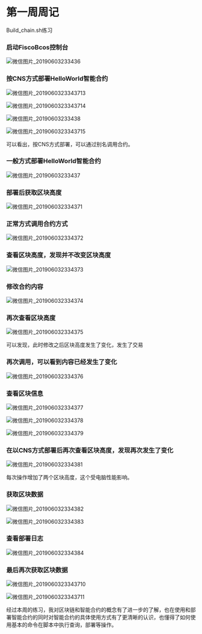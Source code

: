 # 第一周周记

Build_chain.sh练习

### 启动FiscoBcos控制台

![微信图片_20190603233436](https://github.com/fisco-bcos-group1/WeBank/blob/master/WeekReport/day1/hym/%E6%88%AA%E5%9B%BE/%E5%BE%AE%E4%BF%A1%E5%9B%BE%E7%89%87_20190603233436.png)

### 按CNS方式部署HelloWorld智能合约

![微信图片_2019060323343713](https://github.com/fisco-bcos-group1/WeBank/blob/master/WeekReport/day1/hym/%E6%88%AA%E5%9B%BE/%E5%BE%AE%E4%BF%A1%E5%9B%BE%E7%89%87_2019060323343713.png)

![微信图片_2019060323343714](https://github.com/fisco-bcos-group1/WeBank/blob/master/WeekReport/day1/hym/%E6%88%AA%E5%9B%BE/%E5%BE%AE%E4%BF%A1%E5%9B%BE%E7%89%87_2019060323343714.png)

![微信图片_20190603233438](https://github.com/fisco-bcos-group1/WeBank/blob/master/WeekReport/day1/hym/%E6%88%AA%E5%9B%BE/%E5%BE%AE%E4%BF%A1%E5%9B%BE%E7%89%87_20190603233438.png)

![微信图片_2019060323343715](https://github.com/fisco-bcos-group1/WeBank/blob/master/WeekReport/day1/hym/%E6%88%AA%E5%9B%BE/%E5%BE%AE%E4%BF%A1%E5%9B%BE%E7%89%87_2019060323343715.png)

可以看出，按CNS方式部署，可以通过别名调用合约。

### 一般方式部署HelloWorld智能合约

![微信图片_20190603233437](https://github.com/fisco-bcos-group1/WeBank/blob/master/WeekReport/day1/hym/%E6%88%AA%E5%9B%BE/%E5%BE%AE%E4%BF%A1%E5%9B%BE%E7%89%87_20190603233437.png)

### 部署后获取区块高度

![微信图片_201906032334371](https://github.com/fisco-bcos-group1/WeBank/blob/master/WeekReport/day1/hym/%E6%88%AA%E5%9B%BE/%E5%BE%AE%E4%BF%A1%E5%9B%BE%E7%89%87_201906032334371.png)

### 正常方式调用合约方式

![微信图片_201906032334372](https://github.com/fisco-bcos-group1/WeBank/blob/master/WeekReport/day1/hym/%E6%88%AA%E5%9B%BE/%E5%BE%AE%E4%BF%A1%E5%9B%BE%E7%89%87_201906032334372.png)

### 查看区块高度，发现并不改变区块高度

![微信图片_201906032334373](https://github.com/fisco-bcos-group1/WeBank/blob/master/WeekReport/day1/hym/%E6%88%AA%E5%9B%BE/%E5%BE%AE%E4%BF%A1%E5%9B%BE%E7%89%87_201906032334373.png)

### 修改合约内容

![微信图片_201906032334374](https://github.com/fisco-bcos-group1/WeBank/blob/master/WeekReport/day1/hym/%E6%88%AA%E5%9B%BE/%E5%BE%AE%E4%BF%A1%E5%9B%BE%E7%89%87_201906032334374.png)

### 再次查看区块高度

![微信图片_201906032334375](https://github.com/fisco-bcos-group1/WeBank/blob/master/WeekReport/day1/hym/%E6%88%AA%E5%9B%BE/%E5%BE%AE%E4%BF%A1%E5%9B%BE%E7%89%87_201906032334375.png)

可以发现，此时修改之后区块高度发生了变化，发生了交易

### 再次调用，可以看到内容已经发生了变化

![微信图片_201906032334376](https://github.com/fisco-bcos-group1/WeBank/blob/master/WeekReport/day1/hym/%E6%88%AA%E5%9B%BE/%E5%BE%AE%E4%BF%A1%E5%9B%BE%E7%89%87_201906032334376.png)

### 查看区块信息

![微信图片_201906032334377](https://github.com/fisco-bcos-group1/WeBank/blob/master/WeekReport/day1/hym/%E6%88%AA%E5%9B%BE/%E5%BE%AE%E4%BF%A1%E5%9B%BE%E7%89%87_201906032334377.png)

![微信图片_201906032334378](https://github.com/fisco-bcos-group1/WeBank/blob/master/WeekReport/day1/hym/%E6%88%AA%E5%9B%BE/%E5%BE%AE%E4%BF%A1%E5%9B%BE%E7%89%87_201906032334378.png)

![微信图片_201906032334379](https://github.com/fisco-bcos-group1/WeBank/blob/master/WeekReport/day1/hym/%E6%88%AA%E5%9B%BE/%E5%BE%AE%E4%BF%A1%E5%9B%BE%E7%89%87_201906032334379.png)

### 在以CNS方式部署后再次查看区块高度，发现再次发生了变化

![微信图片_201906032334381](https://github.com/fisco-bcos-group1/WeBank/blob/master/WeekReport/day1/hym/%E6%88%AA%E5%9B%BE/%E5%BE%AE%E4%BF%A1%E5%9B%BE%E7%89%87_201906032334381.png)

每次操作增加了两个区块高度，这个受电脑性能影响。

### 获取区块数据

![微信图片_201906032334382](https://github.com/fisco-bcos-group1/WeBank/blob/master/WeekReport/day1/hym/%E6%88%AA%E5%9B%BE/%E5%BE%AE%E4%BF%A1%E5%9B%BE%E7%89%87_201906032334382.png)

![微信图片_201906032334383](https://github.com/fisco-bcos-group1/WeBank/blob/master/WeekReport/day1/hym/%E6%88%AA%E5%9B%BE/%E5%BE%AE%E4%BF%A1%E5%9B%BE%E7%89%87_201906032334383.png)

### 查看部署日志

![微信图片_201906032334384](https://github.com/fisco-bcos-group1/WeBank/blob/master/WeekReport/day1/hym/%E6%88%AA%E5%9B%BE/%E5%BE%AE%E4%BF%A1%E5%9B%BE%E7%89%87_201906032334384.png)

### 最后再次获取区块数据

![微信图片_2019060323343710](https://github.com/fisco-bcos-group1/WeBank/blob/master/WeekReport/day1/hym/%E6%88%AA%E5%9B%BE/%E5%BE%AE%E4%BF%A1%E5%9B%BE%E7%89%87_2019060323343710.png)

![微信图片_2019060323343711](https://github.com/fisco-bcos-group1/WeBank/blob/master/WeekReport/day1/hym/%E6%88%AA%E5%9B%BE/%E5%BE%AE%E4%BF%A1%E5%9B%BE%E7%89%87_2019060323343711.png)



经过本周的练习，我对区块链和智能合约的概念有了进一步的了解，也在使用和部署智能合约的同时对智能合约的具体使用方式有了更清晰的认识，也懂得了如何使用基本的命令在脚本中执行查询，部署等操作。

